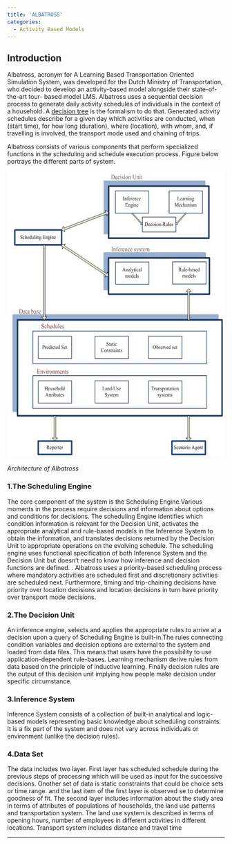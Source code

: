 ```yaml
---
title: 'ALBATROSS'
categories:
  - Activity Based Models
---
```


## Introduction

Albatross, acronym for A Learning Based Transportation Oriented Simulation System, was developed for the Dutch Ministry of Transportation, who decided to develop an activity-based model alongside their state-of-the-art tour- based model LMS. Albatross uses a sequential decision process to generate daily activity schedules of individuals in the context of a household. A [decision tree](https://tfresource.github.io/topics/decision_tree.html) is the formalism to do that. Generated activity schedules describe for a given day which activities are conducted, when (start time), for how long (duration), where (location), with whom, and, if travelling is involved, the transport mode used and chaining of trips.

Albatross consists of various components that perform specialized functions in the scheduling and schedule execution process. Figure below portrays the different parts of system.

![Architecture](Architcture_of_system.JPG 'Architecture of system')

_Architecture of Albatross_

### 1.The Scheduling Engine

The core component of the system is the Scheduling Engine.Various moments in the process require decisions and information about options and conditions for decisions. The scheduling Engine identifies which condition information is relevant for the Decision Unit, activates the appropriate analytical and rule-based models in the Inference System to obtain the information, and translates decisions returned by the Decision Unit to appropriate operations on the evolving schedule. The scheduling engine uses functional specification of both Inference System and the Decision Unit but doesn’t need to know how inference and decision functions are defined. .
Albatross uses a priority-based scheduling process where mandatory activities are scheduled first and discretionary activities are scheduled next. Furthermore, timing and trip-chaining decisions have priority over location decisions and location decisions in turn have priority over transport mode decisions.

### 2.The Decision Unit

An inference engine, selects and applies the appropriate rules to arrive at a decision upon a query of Scheduling Engine is built-in.The rules connecting condition variables and decision options are external to the system and loaded from data files. This means that users have the possibility to use application-dependent rule-bases. Learning mechanism derive rules from data based on the principle of inductive learning. Finally decision rules are the output of this decision unit implying how people make decision under specific circumstance.

### 3.Inference System

Inference System consists of a collection of built-in analytical and logic-based models representing basic knowledge about scheduling constraints. It is a fix part of the system and does not vary across individuals or environment (unlike the decision rules).

### 4.Data Set

The data includes two layer. First layer has scheduled schedule during the previous steps of processing which will be used as input for the successive decisions. Onother set of data is static constraints that could be choice sets or time range. and the last item of the first layer is observed se to determine goodness of fit.
The second layer includes information about the study area in terms of attributes of populations of households, the land use patterns and transportation system. The land use system is described in terms of opening hours, number of employees in different activities in different locations. Transport system includes distance and travel time

---
